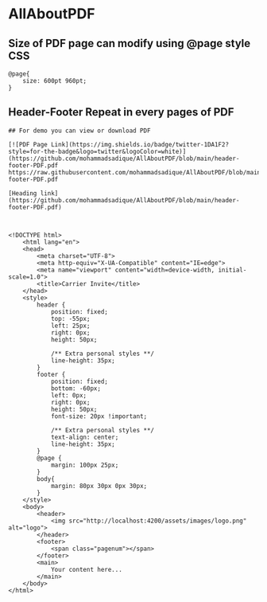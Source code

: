 # AllAboutPDF


## Size of PDF page can modify using @page style CSS
    @page{
        size: 600pt 960pt;
    }


## Header-Footer Repeat in every pages of PDF

    ## For demo you can view or download PDF 
    
    [![PDF Page Link](https://img.shields.io/badge/twitter-1DA1F2?style=for-the-badge&logo=twitter&logoColor=white)]                   (https://github.com/mohammadsadique/AllAboutPDF/blob/main/header-footer-PDF.pdf
    https://raw.githubusercontent.com/mohammadsadique/AllAboutPDF/blob/main/header-footer-PDF.pdf
    
    [Heading link](https://github.com/mohammadsadique/AllAboutPDF/blob/main/header-footer-PDF.pdf)
    
    
    
    <!DOCTYPE html>
        <html lang="en">
        <head>
            <meta charset="UTF-8">
            <meta http-equiv="X-UA-Compatible" content="IE=edge">
            <meta name="viewport" content="width=device-width, initial-scale=1.0">
            <title>Carrier Invite</title>
        </head>
        <style>
            header {
                position: fixed;
                top: -55px;
                left: 25px; 
                right: 0px;
                height: 50px;

                /** Extra personal styles **/
                line-height: 35px;
            }
            footer {
                position: fixed; 
                bottom: -60px; 
                left: 0px; 
                right: 0px;
                height: 50px; 
                font-size: 20px !important;

                /** Extra personal styles **/
                text-align: center;
                line-height: 35px;
            }
            @page {
                margin: 100px 25px;
            }
            body{
                margin: 80px 30px 0px 30px;
            }
        </style>
        <body>
            <header>
                <img src="http://localhost:4200/assets/images/logo.png" alt="logo">
            </header>
            <footer>
                <span class="pagenum"></span>
            </footer>
            <main>
                Your content here...
            </main>
        </body>
    </html>
